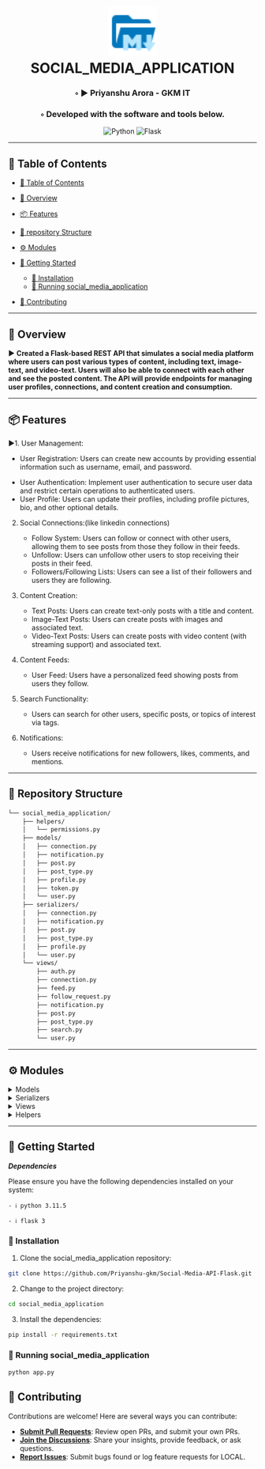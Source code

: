<div align="center">
<h1 align="center">
<img src="https://raw.githubusercontent.com/PKief/vscode-material-icon-theme/ec559a9f6bfd399b82bb44393651661b08aaf7ba/icons/folder-markdown-open.svg" width="100" />
<br>SOCIAL_MEDIA_APPLICATION</h1>
<h3>◦ ► Priyanshu Arora - GKM IT</h3>
<h3>◦ Developed with the software and tools below.</h3>

<p align="center">
<img src="https://img.shields.io/badge/Python-3776AB.svg?style=flat-square&logo=Python&logoColor=white" alt="Python" />
<img src="https://img.shields.io/badge/flask-logo?style=flat-square&logo=Flask&logoColor=white" alt="Flask" />

</p>
</div>

---

## 📖 Table of Contents

- [📖 Table of Contents](#-table-of-contents)
- [📍 Overview](#-overview)
- [📦 Features](#-features)
- [📂 repository Structure](#-repository-structure)
- [⚙️ Modules](#modules)
- [🚀 Getting Started](#-getting-started)

  - [🔧 Installation](#-installation)
  - [🤖 Running social_media_application](#-running-social_media_application)

- [🤝 Contributing](#-contributing)

---

## 📍 Overview

► **Created a Flask-based REST API that simulates a social media platform where users can post various types of content, including text, image-text, and video-text. Users will also be able to connect with each other and see the posted content. The API will provide endpoints for managing user profiles, connections, and content creation and consumption.**

---

## 📦 Features

►1. User Management:

- User Registration: Users can create new accounts by providing essential information such as username, email, and password.

* User Authentication: Implement user authentication to secure user data and restrict certain operations to authenticated users.
* User Profile: Users can update their profiles, including profile pictures, bio, and other optional details.

2. Social Connections:(like linkedin connections)

   - Follow System: Users can follow or connect with other users, allowing them to see posts from those they follow in their feeds.
   - Unfollow: Users can unfollow other users to stop receiving their posts in their feed.
   - Followers/Following Lists: Users can see a list of their followers and users they are following.

3. Content Creation:

   - Text Posts: Users can create text-only posts with a title and content.
   - Image-Text Posts: Users can create posts with images and associated text.
   - Video-Text Posts: Users can create posts with video content (with streaming support) and associated text.

4. Content Feeds:

   - User Feed: Users have a personalized feed showing posts from users they follow.

5. Search Functionality:

   - Users can search for other users, specific posts, or topics of interest via tags.

6. Notifications:

   - Users receive notifications for new followers, likes, comments, and mentions.

---

## 📂 Repository Structure

```sh
└── social_media_application/
    ├── helpers/
    │   └── permissions.py
    ├── models/
    │   ├── connection.py
    │   ├── notification.py
    │   ├── post.py
    │   ├── post_type.py
    │   ├── profile.py
    │   ├── token.py
    │   └── user.py
    ├── serializers/
    │   ├── connection.py
    │   ├── notification.py
    │   ├── post.py
    │   ├── post_type.py
    │   ├── profile.py
    │   └── user.py
    └── views/
        ├── auth.py
        ├── connection.py
        ├── feed.py
        ├── follow_request.py
        ├── notification.py
        ├── post.py
        ├── post_type.py
        ├── search.py
        └── user.py

```

---

## ⚙️ Modules

<details closed><summary>Models</summary>

| File                      |
| ------------------------- |
| [post.py]({file})         |
| [user.py]({file})         |
| [token.py]({file})        |
| [notification.py]({file}) |
| [profile.py]({file})      |
| [connection.py]({file})   |
| [post_type.py]({file})    |

</details>

<details closed><summary>Serializers</summary>

| File                      |
| ------------------------- |
| [post.py]({file})         |
| [user.py]({file})         |
| [notification.py]({file}) |
| [profile.py]({file})      |
| [connection.py]({file})   |
| [post_type.py]({file})    |

</details>

<details closed><summary>Views</summary>

| File                        |
| --------------------------- |
| [auth.py]({file})           |
| [post.py]({file})           |
| [user.py]({file})           |
| [follow_request.py]({file}) |
| [notification.py]({file})   |
| [feed.py]({file})           |
| [connection.py]({file})     |
| [post_type.py]({file})      |
| [search.py]({file})         |

</details>

<details closed><summary>Helpers</summary>

| File                     | Summary                                                     |
| ------------------------ | ----------------------------------------------------------- |
| [permissions.py]({file}) | ► various permissions used in the project are defined here. |

</details>

---

## 🚀 Getting Started

**_Dependencies_**

Please ensure you have the following dependencies installed on your system:

`- ℹ️ python 3.11.5`

`- ℹ️ flask 3`

### 🔧 Installation

1. Clone the social_media_application repository:

```sh
git clone https://github.com/Priyanshu-gkm/Social-Media-API-Flask.git
```

2. Change to the project directory:

```sh
cd social_media_application
```

3. Install the dependencies:

```sh
pip install -r requirements.txt
```

### 🤖 Running social_media_application

```sh
python app.py
```

## 🤝 Contributing

Contributions are welcome! Here are several ways you can contribute:

- **[Submit Pull Requests](https://github.com/local/social_media_application/blob/main/CONTRIBUTING.md)**: Review open PRs, and submit your own PRs.
- **[Join the Discussions](https://github.com/local/social_media_application/discussions)**: Share your insights, provide feedback, or ask questions.
- **[Report Issues](https://github.com/local/social_media_application/issues)**: Submit bugs found or log feature requests for LOCAL.
